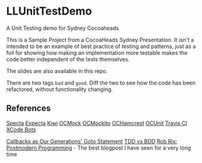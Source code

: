 LLUnitTestDemo
==============
A Unit Testing demo for Sydney Cocoaheads

This is a Sample Project from a CocoaHeads Sydney Presentation. It isn't a intended to be an example of best practice of testing and patterns, just as a foil for showing how making an implementation more testable makes the code better independent of the tests themselves.

The slides are also available in this repo.

There are two tags ```bad``` and ```good```. Diff the two to see how the code has been refactored, without functionality changing.

## References
[Specta](https://github.com/specta/specta)
[Expecta](https://github.com/specta/expecta)
[Kiwi](https://github.com/allending/Kiwi/)
[OCMock](http://ocmock.org)
[OCMockito](https://github.com/jonreid/OCMockito)
[OCHamcrest](https://github.com/hamcrest/OCHamcrest)
[OCUnit](http://cocoadev.com/OCUnit)
[Travis CI](https://travis-ci.org)
[XCode Bots](https://developer.apple.com/library/ios/documentation/IDEs/Conceptual/xcode_guide-continuous_integration/ConfigureBots/ConfigureBots.html)

[Callbacks as Our Generations' Goto Statement](http://tirania.org/blog/archive/2013/Aug-15.html)
[TDD vs BDD](http://blog.pluralsight.com/2012/09/11/tdd-vs-bdd/)
[Rob Rix: Postmodern Programming](https://github.com/robrix/Postmodern-Programming/blob/master/Postmodern%20Programming.md) - The best blogpost I have seen for a very long time
